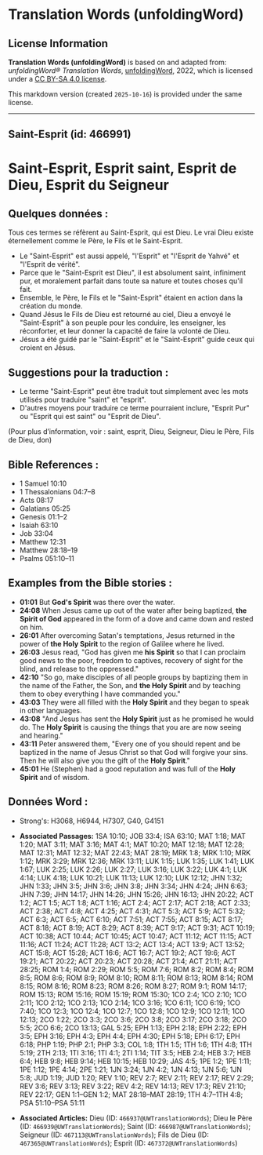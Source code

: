 # Translation Words (unfoldingWord)

## License Information

**Translation Words (unfoldingWord)** is based on and adapted from: _unfoldingWord® Translation Words_, [unfoldingWord](https://unfoldingword.org/utw), 2022, which is licensed under a [CC BY-SA 4.0 license](https://creativecommons.org/licenses/by-sa/4.0/legalcode.en).

This markdown version (created `2025-10-16`) is provided under the same license.



--------------------------------

## Saint-Esprit (id: 466991)

Saint\-Esprit, Esprit saint, Esprit de Dieu, Esprit du Seigneur
===============================================================

Quelques données :
------------------

Tous ces termes se réfèrent au Saint\-Esprit, qui est Dieu. Le vrai Dieu existe éternellement comme le Père, le Fils et le Saint\-Esprit.

* Le "Saint\-Esprit" est aussi appelé, "l'Esprit" et "l'Esprit de Yahvé" et "l'Esprit de vérité".
* Parce que le "Saint\-Esprit est Dieu", il est absolument saint, infiniment pur, et moralement parfait dans toute sa nature et toutes choses qu'il fait.
* Ensemble, le Père, le Fils et le "Saint\-Esprit" étaient en action dans la création du monde.
* Quand Jésus le Fils de Dieu est retourné au ciel, Dieu a envoyé le "Saint\-Esprit" à son peuple pour les conduire, les enseigner, les réconforter, et leur donner la capacité de faire la volonté de Dieu.
* Jésus a été guidé par le "Saint\-Esprit" et le "Saint\-Esprit" guide ceux qui croient en Jésus.

Suggestions pour la traduction :
--------------------------------

* Le terme "Saint\-Esprit" peut être traduit tout simplement avec les mots utilisés pour traduire "saint" et "esprit".
* D'autres moyens pour traduire ce terme pourraient inclure, "Esprit Pur" ou "Esprit qui est saint" ou "Esprit de Dieu".

(Pour plus d’information, voir : saint, esprit, Dieu, Seigneur, Dieu le Père, Fils de Dieu, don)

Bible References :
------------------

* 1 Samuel 10:10
* 1 Thessalonians 04:7–8
* Acts 08:17
* Galatians 05:25
* Genesis 01:1–2
* Isaiah 63:10
* Job 33:04
* Matthew 12:31
* Matthew 28:18–19
* Psalms 051:10–11

Examples from the Bible stories :
---------------------------------

* **01:01** But **God's Spirit** was there over the water.
* **24:08** When Jesus came up out of the water after being baptized, **the Spirit of God** appeared in the form of a dove and came down and rested on him.
* **26:01** After overcoming Satan's temptations, Jesus returned in the power of **the Holy Spirit** to the region of Galilee where he lived.
* **26:03** Jesus read, "God has given me **his Spirit** so that I can proclaim good news to the poor, freedom to captives, recovery of sight for the blind, and release to the oppressed."
* **42:10** "So go, make disciples of all people groups by baptizing them in the name of the Father, the Son, and **the Holy Spirit** and by teaching them to obey everything I have commanded you."
* **43:03** They were all filled with the **Holy Spirit** and they began to speak in other languages.
* **43:08** "And Jesus has sent the **Holy Spirit** just as he promised he would do. The **Holy Spirit** is causing the things that you are are now seeing and hearing."
* **43:11** Peter answered them, "Every one of you should repent and be baptized in the name of Jesus Christ so that God will forgive your sins. Then he will also give you the gift of the **Holy Spirit**."
* **45:01** He (Stephen) had a good reputation and was full of the **Holy Spirit** and of wisdom.

Données Word :
--------------

* Strong's: H3068, H6944, H7307, G40, G4151

* **Associated Passages:** 1SA 10:10; JOB 33:4; ISA 63:10; MAT 1:18; MAT 1:20; MAT 3:11; MAT 3:16; MAT 4:1; MAT 10:20; MAT 12:18; MAT 12:28; MAT 12:31; MAT 12:32; MAT 22:43; MAT 28:19; MRK 1:8; MRK 1:10; MRK 1:12; MRK 3:29; MRK 12:36; MRK 13:11; LUK 1:15; LUK 1:35; LUK 1:41; LUK 1:67; LUK 2:25; LUK 2:26; LUK 2:27; LUK 3:16; LUK 3:22; LUK 4:1; LUK 4:14; LUK 4:18; LUK 10:21; LUK 11:13; LUK 12:10; LUK 12:12; JHN 1:32; JHN 1:33; JHN 3:5; JHN 3:6; JHN 3:8; JHN 3:34; JHN 4:24; JHN 6:63; JHN 7:39; JHN 14:17; JHN 14:26; JHN 15:26; JHN 16:13; JHN 20:22; ACT 1:2; ACT 1:5; ACT 1:8; ACT 1:16; ACT 2:4; ACT 2:17; ACT 2:18; ACT 2:33; ACT 2:38; ACT 4:8; ACT 4:25; ACT 4:31; ACT 5:3; ACT 5:9; ACT 5:32; ACT 6:3; ACT 6:5; ACT 6:10; ACT 7:51; ACT 7:55; ACT 8:15; ACT 8:17; ACT 8:18; ACT 8:19; ACT 8:29; ACT 8:39; ACT 9:17; ACT 9:31; ACT 10:19; ACT 10:38; ACT 10:44; ACT 10:45; ACT 10:47; ACT 11:12; ACT 11:15; ACT 11:16; ACT 11:24; ACT 11:28; ACT 13:2; ACT 13:4; ACT 13:9; ACT 13:52; ACT 15:8; ACT 15:28; ACT 16:6; ACT 16:7; ACT 19:2; ACT 19:6; ACT 19:21; ACT 20:22; ACT 20:23; ACT 20:28; ACT 21:4; ACT 21:11; ACT 28:25; ROM 1:4; ROM 2:29; ROM 5:5; ROM 7:6; ROM 8:2; ROM 8:4; ROM 8:5; ROM 8:6; ROM 8:9; ROM 8:10; ROM 8:11; ROM 8:13; ROM 8:14; ROM 8:15; ROM 8:16; ROM 8:23; ROM 8:26; ROM 8:27; ROM 9:1; ROM 14:17; ROM 15:13; ROM 15:16; ROM 15:19; ROM 15:30; 1CO 2:4; 1CO 2:10; 1CO 2:11; 1CO 2:12; 1CO 2:13; 1CO 2:14; 1CO 3:16; 1CO 6:11; 1CO 6:19; 1CO 7:40; 1CO 12:3; 1CO 12:4; 1CO 12:7; 1CO 12:8; 1CO 12:9; 1CO 12:11; 1CO 12:13; 2CO 1:22; 2CO 3:3; 2CO 3:6; 2CO 3:8; 2CO 3:17; 2CO 3:18; 2CO 5:5; 2CO 6:6; 2CO 13:13; GAL 5:25; EPH 1:13; EPH 2:18; EPH 2:22; EPH 3:5; EPH 3:16; EPH 4:3; EPH 4:4; EPH 4:30; EPH 5:18; EPH 6:17; EPH 6:18; PHP 1:19; PHP 2:1; PHP 3:3; COL 1:8; 1TH 1:5; 1TH 1:6; 1TH 4:8; 1TH 5:19; 2TH 2:13; 1TI 3:16; 1TI 4:1; 2TI 1:14; TIT 3:5; HEB 2:4; HEB 3:7; HEB 6:4; HEB 9:8; HEB 9:14; HEB 10:15; HEB 10:29; JAS 4:5; 1PE 1:2; 1PE 1:11; 1PE 1:12; 1PE 4:14; 2PE 1:21; 1JN 3:24; 1JN 4:2; 1JN 4:13; 1JN 5:6; 1JN 5:8; JUD 1:19; JUD 1:20; REV 1:10; REV 2:7; REV 2:11; REV 2:17; REV 2:29; REV 3:6; REV 3:13; REV 3:22; REV 4:2; REV 14:13; REV 17:3; REV 21:10; REV 22:17; GEN 1:1–GEN 1:2; MAT 28:18–MAT 28:19; 1TH 4:7–1TH 4:8; PSA 51:10–PSA 51:11
* **Associated Articles:** Dieu (ID: `466937@UWTranslationWords`); Dieu le Père (ID: `466939@UWTranslationWords`); Saint (ID: `466987@UWTranslationWords`); Seigneur (ID: `467113@UWTranslationWords`); Fils de Dieu (ID: `467365@UWTranslationWords`); Esprit (ID: `467372@UWTranslationWords`)

